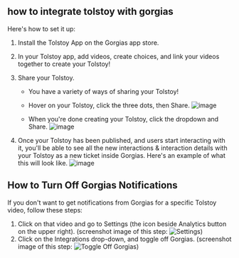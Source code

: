 ## how to integrate tolstoy with gorgias

Here's how to set it up:

1. Install the Tolstoy App on the Gorgias app store.
2. In your Tolstoy app, add videos, create choices, and link your videos together to create your Tolstoy!
3. Share your Tolstoy.
    - You have a variety of ways of sharing your Tolstoy!
    - Hover on your Tolstoy, click the three dots, then Share. ![image](https://github.com/user-attachments/assets/4648f9a5-77f8-46f9-a1d8-9c2a01eb2802)

    - When you're done creating your Tolstoy, click the dropdown and Share. ![image](https://github.com/user-attachments/assets/a366bf17-9180-4c2a-95f6-85bf2d072069)

4. Once your Tolstoy has been published, and users start interacting with it, you'll be able to see all the new interactions & interaction details with your Tolstoy as a new ticket inside Gorgias. Here's an example of what this will look like. ![image](https://github.com/user-attachments/assets/89444964-0145-4ecb-9eba-8afa02ebd97d)

## How to Turn Off Gorgias Notifications

If you don't want to get notifications from Gorgias for a specific Tolstoy video, follow these steps:

1. Click on that video and go to Settings (the icon beside Analytics button on the upper right). (screenshot image of this step: ![Settings](https://downloads.intercomcdn.com/i/o/850615438/5f67c080569f2590996db57e/1498bed2-1ddd-4617-a34a-625e188d6267))
2. Click on the Integrations drop-down, and toggle off Gorgias. (screenshot image of this step: ![Toggle Off Gorgias](https://downloads.intercomcdn.com/i/o/850616037/28a76bbb26a6dc5b491067fb/135f8fa5-f51b-40c9-a2b9-2be0eaaf3c9b))
